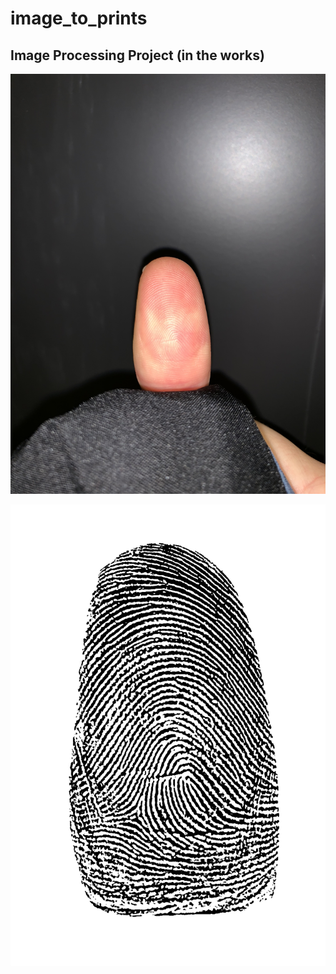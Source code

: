 # image_to_prints
## Image Processing Project (in the works)

![Before](https://github.com/epeake/image_to_prints/blob/master/examples/finger.jpeg)

![After](https://github.com/epeake/image_to_prints/blob/master/examples/fingerPrint.png)
